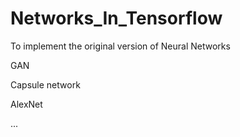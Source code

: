# Networks_In_Tensorflow

To implement the original version of Neural Networks

GAN

Capsule network

AlexNet

...
